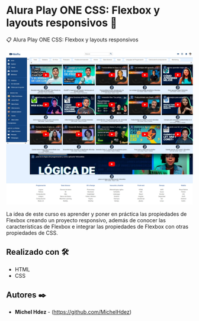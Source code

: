 Alura Play ONE CSS: Flexbox y layouts responsivos 🚀
===========
📋 Alura Play ONE CSS: Flexbox y layouts responsivos

![Alt text](imagen.jpeg "imagen descripcion")

La idea de este curso es aprender y poner en práctica las propiedades de Flexbox creando un proyecto responsivo, además de conocer las características de Flexbox e integrar las propiedades de Flexbox con otras propiedades de CSS.

## Realizado con 🛠️
* HTML
* CSS

## Autores ✒️
* **Michel Hdez** - (https://github.com/MichelHdez)